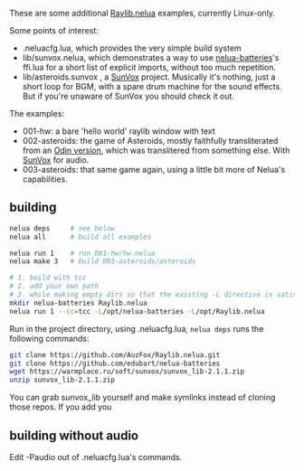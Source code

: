 These are some additional [Raylib.nelua](https://github.com/Andre-LA/raylib-nelua) examples, currently Linux-only.

Some points of interest:
- .neluacfg.lua, which provides the very simple build system
- lib/sunvox.nelua, which demonstrates a way to use [nelua-batteries](https://github.com/edubart/nelua-batteries)'s ffi.lua for a short list of explicit imports, without too much repetition.
- lib/asteroids.sunvox , a [SunVox](https://warmplace.ru/soft/sunvox/) project. Musically it's nothing, just a short loop for BGM, with a spare drum machine for the sound effects. But if you're unaware of SunVox you should check it out.

The examples:
- 001-hw: a bare 'hello world' raylib window with text
- 002-asteroids: the game of Asteroids, mostly faithfully transliterated from an [Odin version](https://github.com/jrfondren/odin-examples), which was translitered from something else. With [SunVox](https://warmplace.ru/soft/sunvox/sunvox_lib.php) for audio.
- 003-asteroids: that same game again, using a little bit more of Nelua's capabilities.

## building

```bash
nelua deps     # see below
nelua all      # build all examples

nelua run 1    # run 001-hw/hw.nelua
nelua make 3   # build 003-asteroids/asteroids

# 1. build with tcc
# 2. add your own path
# 3. while making empty dirs so that the existing -L directive is satisfied
mkdir nelua-batteries Raylib.nelua
nelua run 1 --cc=tcc -L/opt/nelua-batteries -L/opt/Raylib.nelua
```

Run in the project directory, using .neluacfg.lua, `nelua deps` runs the following commands:

```bash
git clone https://github.com/AuzFox/Raylib.nelua.git
git clone https://github.com/edubart/nelua-batteries
wget https://warmplace.ru/soft/sunvox/sunvox_lib-2.1.1.zip
unzip sunvox_lib-2.1.1.zip
```

You can grab sunvox\_lib yourself and make symlinks instead of cloning those repos. If you add you

## building without audio

Edit -Paudio out of .neluacfg.lua's commands.
